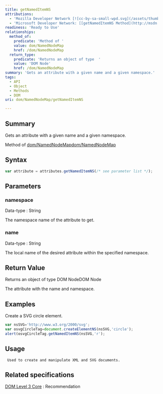 ```yaml
---
title: getNamedItemNS
attributions:
  - 'Mozilla Developer Network [![cc-by-sa-small-wpd.svg](/assets/thumb/8/8c/cc-by-sa-small-wpd.svg/120px-cc-by-sa-small-wpd.svg.png)](http://creativecommons.org/licenses/by-sa/3.0/us/): [[NamedNodeMap](https://developer.mozilla.org/en-US/docs/Web/API/NamedNodeMap) Article]'
  - 'Microsoft Developer Network: [[getNamedItemNS Method](http://msdn.microsoft.com/en-us/library/ie/ff975126(v=vs.85).aspx) Article]'
readiness: 'Ready to Use'
relationships:
  method_of:
    predicate: 'Method of '
    value: dom/NamedNodeMap
    href: /dom/NamedNodeMap
  return_type:
    predicate: 'Returns an object of type  '
    value: 'DOM Node'
    href: /dom/NamedNodeMap
summary: 'Gets an attribute with a given name and a given namespace.'
tags:
  - API
  - Object
  - Methods
  - DOM
uri: dom/NamedNodeMap/getNamedItemNS

---
```

## <span>Summary</span>

Gets an attribute with a given name and a given namespace.

Method of [dom/NamedNodeMap](/dom/NamedNodeMap)[dom/NamedNodeMap](/dom/NamedNodeMap)

## <span>Syntax</span>

``` js
var attribute = attributes.getNamedItemNS(/* see parameter list */);
```

## <span>Parameters</span>

### <span>namespace</span>

 Data-type
:   String

 The namespace name of the attribute to get.

### <span>name</span>

 Data-type
:   String

 The local name of the desired attribute within the specified namespace.

## <span>Return Value</span>

Returns an object of type DOM NodeDOM Node

The attribute with the name and namespace.

## <span>Examples</span>

Create a SVG circle element.

``` js
var nsSVG='http://www.w3.org/2000/svg';
var osvgCircleTag=document.createElementNS(nsSVG,'circle');
alert(osvgCircleTag.getNamedItemNS(nsSVG,'r');
```

## <span>Usage</span>

     Used to create and manipulate XML and SVG documents.

## <span>Related specifications</span>

[DOM Level 3 Core](http://www.w3.org/TR/DOM-Level-3-Core/)
:   Recommendation
